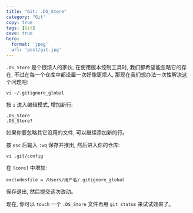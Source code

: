 ```yaml
---
title: "Git: .DS_Store"
category: "Git"
copy: true
tags: [Git]
cave: true
hero:
  format: 'jpeg'
  url: 'post/git.jpg'
---
```

`.DS_Store` 是个很烦人的家伙, 在使用版本控制工具时, 我们都希望能忽略它的存在, 不过在每一个仓库中都设置一次好像更烦人, 那现在我们想办法一次性解决这个问题吧:

```console
vi ~/.gitignore_global
```

按 `i` 进入编辑模式, 增加新行:

```console
.DS_Store
.DS_Store?
```

如果你要忽略其它没用的文件, 可以继续添加新的行。

按 `esc` 后输入 `:wq` 保存并推出, 然后进入你的仓库:

```console
vi .git/config
```

在 `[core]` 中增加:

```console
excludesfile = /Users/用户名/.gitignore_global
```

保存退出, 然后提交这次改动。

现在, 你可以 `touch` 一个 `.DS_Store` 文件再用 `git status` 来试试效果了。
